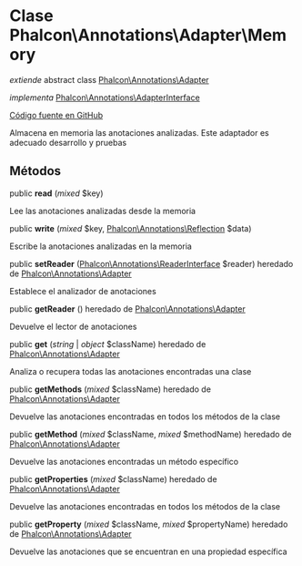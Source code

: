 # Clase **Phalcon\\Annotations\\Adapter\\Memory**

*extiende* abstract class [Phalcon\Annotations\Adapter](/en/3.2/api/Phalcon_Annotations_Adapter)

*implementa* [Phalcon\Annotations\AdapterInterface](/en/3.2/api/Phalcon_Annotations_AdapterInterface)

<a href="https://github.com/phalcon/cphalcon/blob/master/phalcon/annotations/adapter/memory.zep" class="btn btn-default btn-sm">Código fuente en GitHub</a>

Almacena en memoria las anotaciones analizadas. Este adaptador es adecuado desarrollo y pruebas

## Métodos

public **read** (*mixed* $key)

Lee las anotaciones analizadas desde la memoria

public **write** (*mixed* $key, [Phalcon\Annotations\Reflection](/en/3.2/api/Phalcon_Annotations_Reflection) $data)

Escribe la anotaciones analizadas en la memoria

public **setReader** ([Phalcon\Annotations\ReaderInterface](/en/3.2/api/Phalcon_Annotations_ReaderInterface) $reader) heredado de [Phalcon\Annotations\Adapter](/en/3.2/api/Phalcon_Annotations_Adapter)

Establece el analizador de anotaciones

public **getReader** () heredado de [Phalcon\Annotations\Adapter](/en/3.2/api/Phalcon_Annotations_Adapter)

Devuelve el lector de anotaciones

public **get** (*string* | *object* $className) heredado de [Phalcon\Annotations\Adapter](/en/3.2/api/Phalcon_Annotations_Adapter)

Analiza o recupera todas las anotaciones encontradas una clase

public **getMethods** (*mixed* $className) heredado de [Phalcon\Annotations\Adapter](/en/3.2/api/Phalcon_Annotations_Adapter)

Devuelve las anotaciones encontradas en todos los métodos de la clase

public **getMethod** (*mixed* $className, *mixed* $methodName) heredado de [Phalcon\Annotations\Adapter](/en/3.2/api/Phalcon_Annotations_Adapter)

Devuelve las anotaciones encontradas un método específico

public **getProperties** (*mixed* $className) heredado de [Phalcon\Annotations\Adapter](/en/3.2/api/Phalcon_Annotations_Adapter)

Devuelve las anotaciones encontradas en todos los métodos de la clase

public **getProperty** (*mixed* $className, *mixed* $propertyName) heredado de [Phalcon\Annotations\Adapter](/en/3.2/api/Phalcon_Annotations_Adapter)

Devuelve las anotaciones que se encuentran en una propiedad específica